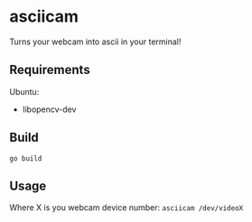 # asciicam

Turns your webcam into ascii in your terminal!

## Requirements

Ubuntu:
 - libopencv-dev

## Build
```go build```

## Usage
Where X is you webcam device number:
```asciicam /dev/videoX```
